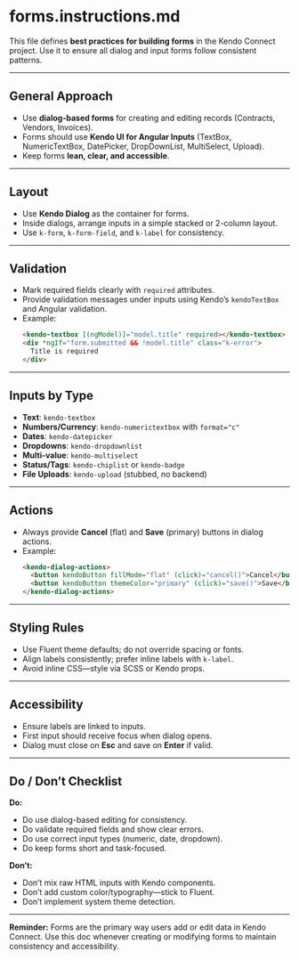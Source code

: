 # forms.instructions.md

This file defines **best practices for building forms** in the Kendo Connect project. Use it to ensure all dialog and input forms follow consistent patterns.

---

## General Approach

- Use **dialog-based forms** for creating and editing records (Contracts, Vendors, Invoices).
- Forms should use **Kendo UI for Angular Inputs** (TextBox, NumericTextBox, DatePicker, DropDownList, MultiSelect, Upload).
- Keep forms **lean, clear, and accessible**.

---

## Layout

- Use **Kendo Dialog** as the container for forms.
- Inside dialogs, arrange inputs in a simple stacked or 2-column layout.
- Use `k-form`, `k-form-field`, and `k-label` for consistency.

---

## Validation

- Mark required fields clearly with `required` attributes.
- Provide validation messages under inputs using Kendo’s `kendoTextBox` and Angular validation.
- Example:
  ```html
  <kendo-textbox [(ngModel)]="model.title" required></kendo-textbox>
  <div *ngIf="form.submitted && !model.title" class="k-error">
  	Title is required
  </div>
  ```

---

## Inputs by Type

- **Text**: `kendo-textbox`
- **Numbers/Currency**: `kendo-numerictextbox` with `format="c"`
- **Dates**: `kendo-datepicker`
- **Dropdowns**: `kendo-dropdownlist`
- **Multi-value**: `kendo-multiselect`
- **Status/Tags**: `kendo-chiplist` or `kendo-badge`
- **File Uploads**: `kendo-upload` (stubbed, no backend)

---

## Actions

- Always provide **Cancel** (flat) and **Save** (primary) buttons in dialog actions.
- Example:
  ```html
  <kendo-dialog-actions>
  	<button kendoButton fillMode="flat" (click)="cancel()">Cancel</button>
  	<button kendoButton themeColor="primary" (click)="save()">Save</button>
  </kendo-dialog-actions>
  ```

---

## Styling Rules

- Use Fluent theme defaults; do not override spacing or fonts.
- Align labels consistently; prefer inline labels with `k-label`.
- Avoid inline CSS—style via SCSS or Kendo props.

---

## Accessibility

- Ensure labels are linked to inputs.
- First input should receive focus when dialog opens.
- Dialog must close on **Esc** and save on **Enter** if valid.

---

## Do / Don’t Checklist

**Do:**

- Do use dialog-based editing for consistency.
- Do validate required fields and show clear errors.
- Do use correct input types (numeric, date, dropdown).
- Do keep forms short and task-focused.

**Don’t:**

- Don’t mix raw HTML inputs with Kendo components.
- Don’t add custom color/typography—stick to Fluent.
- Don’t implement system theme detection.

---

**Reminder:** Forms are the primary way users add or edit data in Kendo Connect. Use this doc whenever creating or modifying forms to maintain consistency and accessibility.
